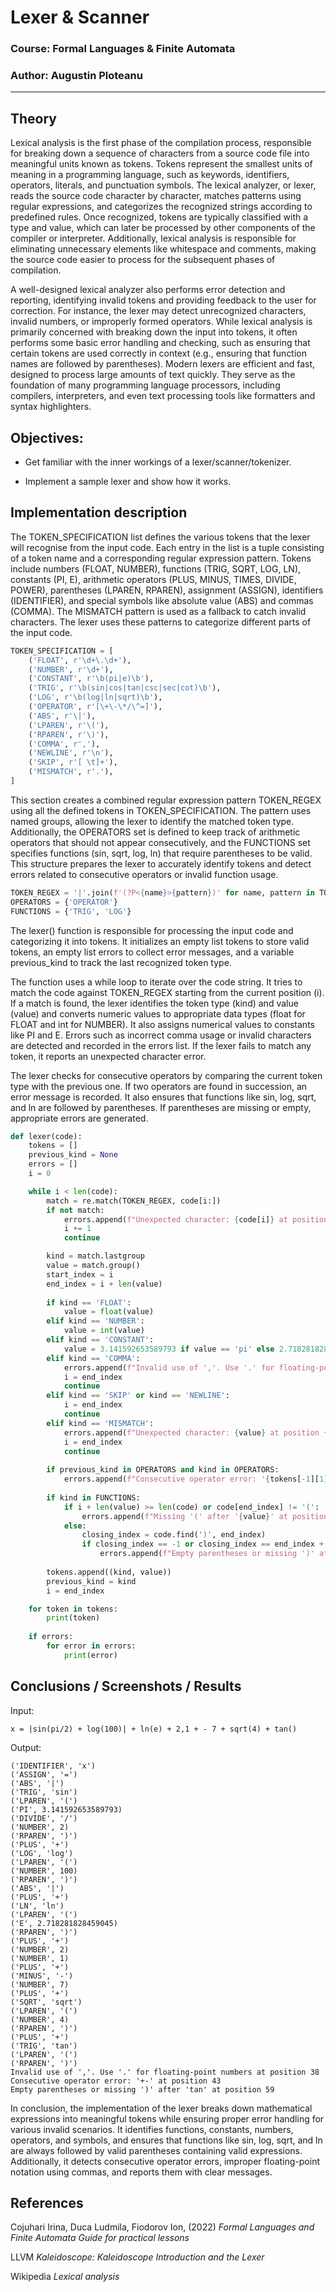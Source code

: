 # Lexer & Scanner

### Course: Formal Languages & Finite Automata
### Author: Augustin Ploteanu

----

## Theory
Lexical analysis is the first phase of the compilation process, responsible for breaking down a sequence of characters from a source code file into meaningful units known as tokens. Tokens represent the smallest units of meaning in a programming language, such as keywords, identifiers, operators, literals, and punctuation symbols. The lexical analyzer, or lexer, reads the source code character by character, matches patterns using regular expressions, and categorizes the recognized strings according to predefined rules. Once recognized, tokens are typically classified with a type and value, which can later be processed by other components of the compiler or interpreter. Additionally, lexical analysis is responsible for eliminating unnecessary elements like whitespace and comments, making the source code easier to process for the subsequent phases of compilation.

A well-designed lexical analyzer also performs error detection and reporting, identifying invalid tokens and providing feedback to the user for correction. For instance, the lexer may detect unrecognized characters, invalid numbers, or improperly formed operators. While lexical analysis is primarily concerned with breaking down the input into tokens, it often performs some basic error handling and checking, such as ensuring that certain tokens are used correctly in context (e.g., ensuring that function names are followed by parentheses). Modern lexers are efficient and fast, designed to process large amounts of text quickly. They serve as the foundation of many programming language processors, including compilers, interpreters, and even text processing tools like formatters and syntax highlighters.

## Objectives:

* Get familiar with the inner workings of a lexer/scanner/tokenizer.

* Implement a sample lexer and show how it works.

## Implementation description

The TOKEN_SPECIFICATION list defines the various tokens that the lexer will recognise from the input code. Each entry in the list is a tuple consisting of a token name and a corresponding regular expression pattern. Tokens include numbers (FLOAT, NUMBER), functions (TRIG, SQRT, LOG, LN), constants (PI, E), arithmetic operators (PLUS, MINUS, TIMES, DIVIDE, POWER), parentheses (LPAREN, RPAREN), assignment (ASSIGN), identifiers (IDENTIFIER), and special symbols like absolute value (ABS) and commas (COMMA). The MISMATCH pattern is used as a fallback to catch invalid characters. The lexer uses these patterns to categorize different parts of the input code.

```python
TOKEN_SPECIFICATION = [
    ('FLOAT', r'\d+\.\d+'),
    ('NUMBER', r'\d+'),
    ('CONSTANT', r'\b(pi|e)\b'),
    ('TRIG', r'\b(sin|cos|tan|csc|sec|cot)\b'),
    ('LOG', r'\b(log|ln|sqrt)\b'),
    ('OPERATOR', r'[\+\-\*/\^=]'),
    ('ABS', r'\|'),
    ('LPAREN', r'\('),
    ('RPAREN', r'\)'),
    ('COMMA', r','),
    ('NEWLINE', r'\n'),
    ('SKIP', r'[ \t]+'),
    ('MISMATCH', r'.'),
]
```

This section creates a combined regular expression pattern TOKEN_REGEX using all the defined tokens in TOKEN_SPECIFICATION. The pattern uses named groups, allowing the lexer to identify the matched token type. Additionally, the OPERATORS set is defined to keep track of arithmetic operators that should not appear consecutively, and the FUNCTIONS set specifies functions (sin, sqrt, log, ln) that require parentheses to be valid. This structure prepares the lexer to accurately identify tokens and detect errors related to consecutive operators or invalid function usage.

```python
TOKEN_REGEX = '|'.join(f'(?P<{name}>{pattern})' for name, pattern in TOKEN_SPECIFICATION)
OPERATORS = {'OPERATOR'}
FUNCTIONS = {'TRIG', 'LOG'}
```

The lexer() function is responsible for processing the input code and categorizing it into tokens. It initializes an empty list tokens to store valid tokens, an empty list errors to collect error messages, and a variable previous_kind to track the last recognized token type.

The function uses a while loop to iterate over the code string. It tries to match the code against TOKEN_REGEX starting from the current position (i). If a match is found, the lexer identifies the token type (kind) and value (value) and converts numeric values to appropriate data types (float for FLOAT and int for NUMBER). It also assigns numerical values to constants like PI and E. Errors such as incorrect comma usage or invalid characters are detected and recorded in the errors list. If the lexer fails to match any token, it reports an unexpected character error.

The lexer checks for consecutive operators by comparing the current token type with the previous one. If two operators are found in succession, an error message is recorded. It also ensures that functions like sin, log, sqrt, and ln are followed by parentheses. If parentheses are missing or empty, appropriate errors are generated.

```python
def lexer(code):
    tokens = []
    previous_kind = None
    errors = []
    i = 0 

    while i < len(code):
        match = re.match(TOKEN_REGEX, code[i:])
        if not match:
            errors.append(f"Unexpected character: {code[i]} at position {i}")
            i += 1
            continue

        kind = match.lastgroup
        value = match.group()
        start_index = i
        end_index = i + len(value)
        
        if kind == 'FLOAT':
            value = float(value)
        elif kind == 'NUMBER':
            value = int(value)
        elif kind == 'CONSTANT':
            value = 3.141592653589793 if value == 'pi' else 2.718281828459045
        elif kind == 'COMMA':
            errors.append(f"Invalid use of ','. Use '.' for floating-point numbers at position {start_index}")
            i = end_index
            continue
        elif kind == 'SKIP' or kind == 'NEWLINE':
            i = end_index
            continue
        elif kind == 'MISMATCH':
            errors.append(f"Unexpected character: {value} at position {start_index}")
            i = end_index
            continue
        
        if previous_kind in OPERATORS and kind in OPERATORS:
            errors.append(f"Consecutive operator error: '{tokens[-1][1]}{value}' at position {start_index}")
        
        if kind in FUNCTIONS:
            if i + len(value) >= len(code) or code[end_index] != '(':
                errors.append(f"Missing '(' after '{value}' at position {start_index}")
            else:
                closing_index = code.find(')', end_index)
                if closing_index == -1 or closing_index == end_index + 1:
                    errors.append(f"Empty parentheses or missing ')' after '{value}' at position {start_index}")
        
        tokens.append((kind, value))
        previous_kind = kind
        i = end_index

    for token in tokens:
        print(token)
    
    if errors:
        for error in errors:
            print(error)
```

## Conclusions / Screenshots / Results

Input:
```
x = |sin(pi/2) + log(100)| + ln(e) + 2,1 + - 7 + sqrt(4) + tan()
```

Output:
```
('IDENTIFIER', 'x')
('ASSIGN', '=')
('ABS', '|')
('TRIG', 'sin')
('LPAREN', '(')
('PI', 3.141592653589793)
('DIVIDE', '/')
('NUMBER', 2)
('RPAREN', ')')
('PLUS', '+')
('LOG', 'log')
('LPAREN', '(')
('NUMBER', 100)
('RPAREN', ')')
('ABS', '|')
('PLUS', '+')
('LN', 'ln')
('LPAREN', '(')
('E', 2.718281828459045)
('RPAREN', ')')
('PLUS', '+')
('NUMBER', 2)
('NUMBER', 1)
('PLUS', '+')
('MINUS', '-')
('NUMBER', 7)
('PLUS', '+')
('SQRT', 'sqrt')
('LPAREN', '(')
('NUMBER', 4)
('RPAREN', ')')
('PLUS', '+')
('TRIG', 'tan')
('LPAREN', '(')
('RPAREN', ')')
Invalid use of ','. Use '.' for floating-point numbers at position 38
Consecutive operator error: '+-' at position 43
Empty parentheses or missing ')' after 'tan' at position 59
```

In conclusion, the implementation of the lexer breaks down mathematical expressions into meaningful tokens while ensuring proper error handling for various invalid scenarios. It identifies functions, constants, numbers, operators, and symbols, and ensures that functions like sin, log, sqrt, and ln are always followed by valid parentheses containing valid expressions. Additionally, it detects consecutive operator errors, improper floating-point notation using commas, and reports them with clear messages.

## References
Cojuhari Irina, Duca Ludmila, Fiodorov Ion, (2022) *Formal Languages and Finite Automata Guide for practical lessons*

LLVM *Kaleidoscope: Kaleidoscope Introduction and the Lexer*

Wikipedia *Lexical analysis*